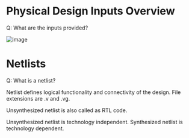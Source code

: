 # Physical Design Inputs Overview
Q: What are the inputs provided?

![image](https://github.com/coolnikitav/learning/assets/30304422/9f7070d2-865a-498c-9f11-a02898440d4a)

# Netlists
Q: What is a netlist?

Netlist defines logical functionality and connectivity of the design. File extensions are .v and .vg.

Unsynthesized netlist is also called as RTL code.

Unsynthesized netlist is technology independent. Synthesized netlist is technology dependent.
